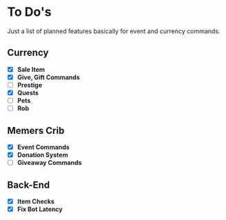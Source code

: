# To Do's

Just a list of planned features basically for event and currency commands. 

## Currency

- [x] **Sale Item**
- [x] **Give, Gift Commands**
- [ ] **Prestige**
- [x] **Quests**
- [ ] **Pets**
- [ ] **Rob**

## Memers Crib

- [x] **Event Commands**
- [x] **Donation System**
- [ ] **Giveaway Commands**

## Back-End

- [x] **Item Checks**
- [x] **Fix Bot Latency**
